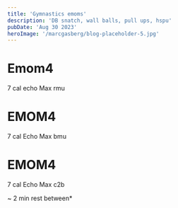 ```yaml
---
title: 'Gymnastics emoms'
description: 'DB snatch, wall balls, pull ups, hspu'
pubDate: 'Aug 30 2023'
heroImage: '/marcgasberg/blog-placeholder-5.jpg'
---
```

# Emom4
7 cal echo
Max rmu

# EMOM4
7 cal Echo
Max bmu

# EMOM4
7 cal Echo
Max c2b

~ 2 min rest between*
